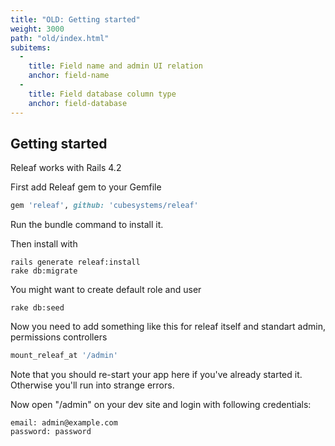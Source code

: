 ```yaml
---
title: "OLD: Getting started"
weight: 3000
path: "old/index.html"
subitems:
  -
    title: Field name and admin UI relation
    anchor: field-name
  -
    title: Field database column type
    anchor: field-database
---
```


## Getting started

Releaf works with Rails 4.2

First add Releaf gem to your Gemfile

```ruby
gem 'releaf', github: 'cubesystems/releaf'
```

Run the bundle command to install it.

Then install with

```console
rails generate releaf:install
rake db:migrate
```

You might want to create default role and user

```console
rake db:seed
```

Now you need to add something like this for releaf itself and standart admin,
permissions controllers

```ruby
mount_releaf_at '/admin'
```

Note that you should re-start your app here if you've already started it. Otherwise you'll run into strange errors.

Now open "/admin" on your dev site and login with following credentials:

```
email: admin@example.com
password: password
```
